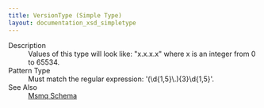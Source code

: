 ```yaml
---
title: VersionType (Simple Type)
layout: documentation_xsd_simpletype
---
```

<dl>
  <dt>Description</dt>
  <dd>Values of this type will look like: "x.x.x.x" where x is an integer from 0 to 65534.</dd>
  <dt>Pattern Type</dt>
  <dd>Must match the regular expression: '(\d{1,5}\.){3}\d{1,5}'.</dd>
  <dt>See Also</dt>
  <dd>
    <a href="../msmq">Msmq Schema</a>
  </dd>
</dl>
